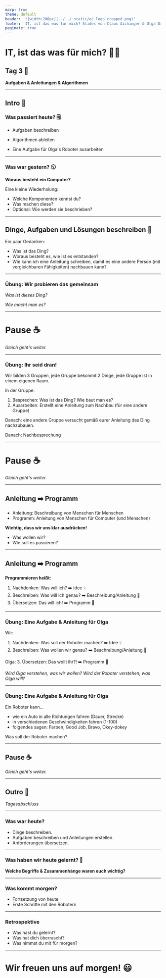 ```yaml
---
marp: true
theme: default
header: '![width:200px](../../_static/ec_logo_cropped.png)'
footer: 'IT, ist das was für mich? Slides von Claus Aichinger & Olga Drewitz (it-orientation@everyonecodes.io)'
paginate: true
---
```


# IT, ist das was für mich? 👩‍💻

## Tag 3 🎈

**Aufgaben & Anleitungen & Algorithmen**

---

## Intro 🌅

### Was passiert heute? 🗒️

- Aufgaben beschreiben
- Algorithmen ableiten

- Eine Aufgabe für Olga's Roboter ausarbeiten

---

### Was war gestern? 🕥

**Woraus besteht ein Computer?**

Eine kleine Wiederholung:

- Welche Komponenten kennst du?
- Was machen diese?
- Optional: Wie werden sie beschrieben?

---

## Dinge, Aufgaben und Lösungen beschreiben 🤔

Ein paar Gedanken:

- Was ist das Ding?
- Woraus besteht es, wie ist es entstanden?
- Wie kann ich eine Anleitung schreiben, damit es
  eine andere Person (mit vergleichbaren Fähigkeiten)
  nachbauen kann?

---

### Übung: Wir probieren das gemeinsam

*Was ist dieses Ding?*

*Wie macht man es?*

---

# Pause ☕

*Gleich geht's weiter.*

---

### Übung: Ihr seid dran!

Wir bilden 3 Gruppen, jede Gruppe bekommt 2 Dinge, jede Gruppe ist in einem eigenen Raum.

In der Gruppe:
1. Besprechen: Was ist das Ding? Wie baut man es?
1. Ausarbeiten: Erstellt eine Anleitung zum Nachbau (für eine andere Gruppe)

Danach: eine andere Gruppe versucht gemäß eurer Anleitung das Ding nachzubauen.

Danach: Nachbesprechung

---

# Pause ☕

*Gleich geht's weiter.*

---

## Anleitung ➡️ Programm

- Anleitung: Beschreibung von Menschen für Menschen
- Programm: Anleitung von Menschen für Computer (und Menschen)

**Wichtig, dass wir uns klar ausdrücken!**

- Was wollen wir?
- Wie soll es passieren?

---

## Anleitung ➡️ Programm

**Programmieren heißt:**
1. Nachdenken: Was will ich? ➡️ Idee 💡
1. Beschreiben: Was will ich genau? ➡️ Beschreibung/Anleitung 📝
1. Übersetzen: Das will ich! ➡️ Programm 🤖

---

### Übung: Eine Aufgabe & Anleitung für Olga

Wir:
1. Nachdenken: Was soll der Roboter machen? ➡️ Idee 💡
1. Beschreiben: Was wollen wir genau? ➡️ Beschreibung/Anleitung 📝

Olga:
3. Übersetzen: Das wollt ihr?! ➡️ Programm 🤖

*Wird Olga verstehen, was wir wollen?*
*Wird der Roboter verstehen, was Olga will?*

---

### Übung: Eine Aufgabe & Anleitung für Olga

Ein Roboter kann…
- wie ein Auto in alle Richtungen fahren (Dauer, Strecke)
- in verschiedenen Geschwindigkeiten fahren (1-100)
- folgendes sagen: Farben, Good Job, Bravo, Okey-dokey

Was soll der Roboter machen?

---

## Pause ☕

*Gleich geht's weiter.*

---

## Outro 🌆

*Tagesabschluss*

---

### Was war heute?

- Dinge beschreiben.
- Aufgaben beschreiben und Anleitungen erstellen.
- Anforderungen übersetzen.

---

### Was haben wir heute gelernt? 📝

**Welche Begriffe & Zusammenhänge waren euch wichtig?**

---

### Was kommt morgen?

- Fortsetzung von heute
- Erste Schritte mit den Robotern

---

### Retrospektive

- Was hast du gelernt?
- Was hat dich überrascht?
- Was nimmst du mit für morgen?

---

# Wir freuen uns auf morgen! 😃
